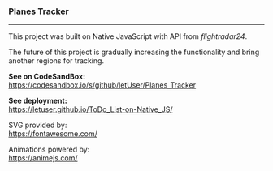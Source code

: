 <h3>Planes Tracker</h3><hr />

This project was built on Native JavaScript with API from <i>flightradar24</i>.

The future of this project is gradually increasing the functionality and bring another regions for tracking.

<b>See on CodeSandBox:</b> <br />
https://codesandbox.io/s/github/letUser/Planes_Tracker

<b>See deployment: </b> <br />
https://letuser.github.io/ToDo_List-on-Native_JS/

SVG provided by: <br />
https://fontawesome.com/

Animations powered by: <br />
https://animejs.com/
